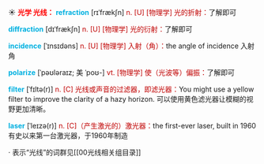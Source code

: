 ☀ <font color="red">**光学 光线：**</font>
<font color="sky blue">**refraction**</font> [rɪˈfrækʃn]
<font color="#c00000">n. [U] [物理学] 光的折射：</font>了解即可

<font color="sky blue">**diffraction**</font> [dɪˈfrækʃn]
<font color="#c00000">n. [U] [物理学] 光的衍射：</font>了解即可
                      
<font color="sky blue">**incidence**</font> [ˈɪnsɪdəns]
<font color="#c00000">n. [U] [物理学] 入射（角）：</font>the angle of incidence 入射角
           
<font color="sky blue">**polarize**</font> [ˈpəʊləraɪz; 美 ˈpoʊ-]
<font color="#c00000">vt. [物理学] 使（光波等）偏振：</font>了解即可

<font color="sky blue">**filter**</font> [ˈfɪltə(r)]
<font color="#c00000">n. [C] 光线或声音的过滤器，即滤光器：</font>You might use a yellow filter to improve the clarity of a hazy horizon. 可以使用黄色滤光器让模糊的视野更加清晰。
           
<font color="sky blue">**laser**</font> [ˈleɪzə(r)]
<font color="#c00000">n. [C]（产生激光的）激光器：</font>the first-ever laser, built in 1960 有史以来第一台激光器，于1960年制造

· 表示“光线”的词群见[[00光线相关组目录]]

